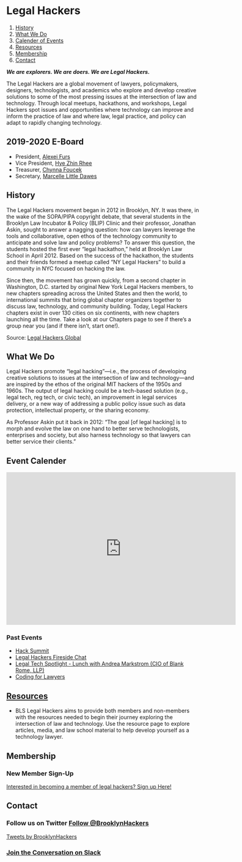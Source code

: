 # Legal Hackers

1. [History](#history)
2. [What We Do](#what-we-do)
3. [Calender of Events](#event-calender)
4. [Resources](#resources)
5. [Membership](#membership)
6. [Contact](#contact)

***We are explorers. We are doers. We are Legal Hackers.***

  The Legal Hackers are a global movement of lawyers, policymakers, designers, technologists, and academics who explore and develop creative solutions to some of the most pressing issues at the intersection of law and technology. Through local meetups, hackathons, and workshops, Legal Hackers spot issues and opportunities where technology can improve and inform the practice of law and where law, legal practice, and policy can adapt to rapidly changing technology.

## 2019-2020 E-Board

* President, [Alexei Furs](mailto:alexei.furs@brooklaw.edu)
* Vice President, [Hye Zhin Rhee](mailto:hyezhin.rhee@brooklaw.edu)
* Treasurer, [Chynna Foucek](mailto:chynna.foucek@brooklaw.edu)
* Secretary, [Marcelle Little Dawes](mailto:marcelle.littledawes@brooklaw.edu)

## History
  The Legal Hackers movement began in 2012 in Brooklyn, NY. It was there, in the wake of the SOPA/PIPA copyright debate, that several students in the Brooklyn Law Incubator & Policy (BLIP) Clinic and their professor, Jonathan Askin, sought to answer a nagging question: how can lawyers leverage the tools and collaborative, open ethos of the technology community to anticipate and solve law and policy problems? To answer this question, the students hosted the first ever “legal hackathon,” held at Brooklyn Law School in April 2012. Based on the success of the hackathon, the students and their friends formed a meetup called “NY Legal Hackers” to build a community in NYC focused on hacking the law.
                            
  Since then, the movement has grown quickly, from a second chapter in Washington, D.C. started by original New York Legal Hackers members, to new chapters spreading across the United States and then the world, to international summits that bring global chapter organizers together to discuss law, technology, and community building. Today, Legal Hackers chapters exist in over 130 cities on six continents, with new chapters launching all the time. Take a look at our Chapters page to see if there’s a group near you (and if there isn’t, start one!).

Source: [Legal Hackers Global](https://legalhackers.org/our-story/)

## What We Do

  Legal Hackers promote “legal hacking”—i.e., the process of developing creative solutions to issues at the intersection of law and technology—and are inspired by the ethos of the original MIT hackers of the 1950s and 1960s. The output of legal hacking could be a tech-based solution (e.g., legal tech, reg tech, or civic tech), an improvement in legal services delivery, or a new way of addressing a public policy issue such as data protection, intellectual property, or the sharing economy. 
  
 As Professor Askin put it back in 2012:
“The goal [of legal hacking] is to morph and evolve the law on one hand to better serve technologists, enterprises and society, but also harness technology so that lawyers can better service their clients.”

## Event Calender

<iframe src="https://calendar.google.com/calendar/b/3/embed?height=400&amp;wkst=1&amp;bgcolor=%23AD1457&amp;ctz=America%2FNew_York&amp;src=YmxzbGVnYWxoYWNrZXJzQGdtYWlsLmNvbQ&amp;src=YWRkcmVzc2Jvb2sjY29udGFjdHNAZ3JvdXAudi5jYWxlbmRhci5nb29nbGUuY29t&amp;src=ZW4udXNhI2hvbGlkYXlAZ3JvdXAudi5jYWxlbmRhci5nb29nbGUuY29t&amp;color=%23039BE5&amp;color=%2333B679&amp;color=%230B8043&amp;mode=AGENDA&amp;title=Legal%20Hackers%20-%20Brooklyn%20Law%20School%20" style="border-width:0" width="600" height="400" frameborder="0" scrolling="no"></iframe>

### Past Events
- [Hack Summit](https://user-images.githubusercontent.com/34072582/51286922-2a451b80-19c3-11e9-9a1a-a731a58eb75c.png)
- [Legal Hackers Fireside Chat](https://user-images.githubusercontent.com/34072582/51286962-56f93300-19c3-11e9-8aba-0496c995db81.png)
- [Legal Tech Spotlight - Lunch with Andrea Markstrom (CIO of Blank Rome, LLP)](https://user-images.githubusercontent.com/34072582/47933355-c07ca180-deaa-11e8-9364-25a2e1c92318.png)
- [Coding for Lawyers](https://user-images.githubusercontent.com/34072582/47150574-f31c7c80-d2a4-11e8-8fc1-4e50d4e42cbb.png)


## [Resources](https://blslegalhackers.github.io/Home/resources)
- BLS Legal Hackers aims to provide both members and non-members with the resources needed to begin their journey exploring the intersection of law and technology. Use the resource page to explore articles, media, and law school material to help develop yourself as a technology lawyer.

## Membership

### New Member Sign-Up
[Interested in becoming a member of legal hackers? Sign up Here!](https://forms.gle/oSDL2KcW64vthqEG8)

## Contact

### Follow us on Twitter <a href="https://twitter.com/BrooklynHackers?ref_src=twsrc%5Etfw" class="twitter-follow-button" data-show-count="false">Follow @BrooklynHackers</a><script async src="https://platform.twitter.com/widgets.js" charset="utf-8"></script>

<a class="twitter-timeline" href="https://twitter.com/BrooklynHackers?ref_src=twsrc%5Etfw">Tweets by BrooklynHackers</a> <script async src="https://platform.twitter.com/widgets.js" charset="utf-8"></script>

### [Join the Conversation on Slack](https://blslegalhackers.slack.com)
